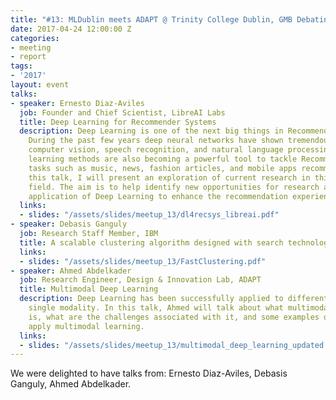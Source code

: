 ```yaml
---
title: "#13: MLDublin meets ADAPT @ Trinity College Dublin, GMB Debating Chamber"
date: 2017-04-24 12:00:00 Z
categories:
- meeting
- report
tags:
- '2017'
layout: event
talks:
- speaker: Ernesto Diaz-Aviles
  job: Founder and Chief Scientist, LibreAI Labs
  title: Deep Learning for Recommender Systems
  description: Deep Learning is one of the next big things in Recommender Systems.
    During the past few years deep neural networks have shown tremendous success in
    computer vision, speech recognition, and natural language processing (NLP). Deep
    learning methods are also becoming a powerful tool to tackle Recommender Systems
    tasks such as music, news, fashion articles, and mobile apps recommendation. In
    this talk, I will present an exploration of current research in this particular
    field. The aim is to help identify new opportunities for research and industrial
    application of Deep Learning to enhance the recommendation experience
  links:
  - slides: "/assets/slides/meetup_13/dl4recsys_libreai.pdf"
- speaker: Debasis Ganguly
  job: Research Staff Member, IBM
  title: A scalable clustering algorithm designed with search technologies
  links:
  - slides: "/assets/slides/meetup_13/FastClustering.pdf"
- speaker: Ahmed Abdelkader
  job: Research Engineer, Design & Innovation Lab, ADAPT
  title: Multimodal Deep Learning
  description: Deep Learning has been successfully applied to different problems with
    single modality. In this talk, Ahmed will talk about what multimodal learning
    is, what are the challenges associated with it, and some examples of how we can
    apply multimodal learning.
  links:
  - slides: "/assets/slides/meetup_13/multimodal_deep_learning_updated.pdf"
---
```


We were delighted to have talks from: Ernesto Diaz-Aviles, Debasis Ganguly, Ahmed Abdelkader.
